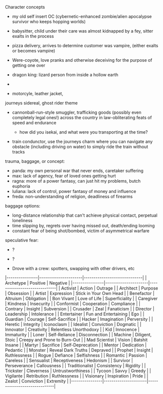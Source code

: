 Character concepts
- my old self insert OC (cybernetic-enhanced zombie/alien apocalypse survivor who keeps hopping worlds)
- babysitter, child under their care was almost kidnapped by a fey, sitter exalts in the process
- pizza delivery, arrives to determine customer was vampire, (either exalts or becomes vampire)
- Were-coyote, love pranks and otherwise deceiving for the purpose of getting one over
- dragon king: lizard person from inside a hollow earth
- 


- motorcyle, leather jacket, 

journeys sidereal, ghost rider theme

- cannonball-run-style smuggler, trafficking goods (possibly even completely legal ones!) across the country in law-obliterating feats of speed and endurance
    - how did you isekai, and what were you transporting at the time?


- train condunctor, use the journeys charm where you can navigate any obstacle (including driving on water) to simply ride the train without tracks

trauma, baggage, or concept:
- panda: my own personal war that never ends, caretaker suffering
- max: lack of agency, fear of loved ones getting hurt
- ragna: more of a power fantasy, can just hit my problems, butch euphoria
- luliana: lack of control, power fantasy of money and influence
- freda: non-understanding of religion, deadliness of firearms

baggage options:
- long-distance relationship that can't achieve physical contact, perpetual loneliness
- time slipping by, regrets over having missed out, death/ending looming
- constant fear of being shot/bombed, victim of asymmetrical warfare

speculative fear:
- ?
- ?


- Drove with a crew: spotters, swapping with other drivers, etc


|----------------|----------------------|------------------------------|
| Archetype      | Positive             | Negative                     |
|----------------|----------------------|------------------------------|
| Activist       | Action               | Outrage                      |
| Architect      | Purpose              | Obsession                    |
| Artist         | Expression           | Stick in Your Own Head       |
| Benefactor     | Altruism             | Obligation                   |
| Bon Vivant     | Love of Life         | Superficiality               |
| Caregiver      | Kindness             | Insecurity                   |
| Conformist     | Cooperation          | Compliance                   |
| Contrary       | Insight              | Subversion                   |
| Crusader       | Zeal                 | Fanaticism                   |
| Director       | Leadership           | Intolerance                  |
| Entertainer    | Fun and Entertaining | Ego                          |
| Guardian       | Courage              | Self-Sacrifice               |
| Hacker         | Imagination          | Perversity                   |
| Heretic        | Integrity            | Iconoclasm                   |
| Idealist       | Conviction           | Dogmatic                     |
| Innovator      | Creativity           | Relentless Unorthodoxy       |
| Kid            | Innocence            | Immaturity                   |
| Loner          | Self-Reliance        | Disconnection                |
| Machine        | Diligent, Stoic      | Creepy and Prone to Burn-Out |
| Mad Scientist  | Vision               | Batshit Insane               |
| Martyr         | Sacrifice            | Self-Deprecation             |
| Mentor         | Dedication           | Pedantic                     |
| Monster        | Reveal Dark Truths   | Depraved                     |
| Prophet        | Insight              | Ruthlessness                 |
| Rogue          | Defiance             | Selfishness                  |
| Romantic       | Passion              | Careless                     |
| Sensualist     | Receptiveness        | Hedonism                     |
| Survivor       | Perseverance         | Callousness                  |
| Traditionalist | Consistency          | Rigidity                     |
| Trickster      | Cleverness           | Untrustworthiness            |
| Tycoon         | Savvy                | Greedy                       |
| Vigilante      | Retribution          | Ruthlessness                 |
| Visionary      | Inspiration          | Pride                        |
| Zealot         | Conviction           | Extremity                    |
|----------------|----------------------|------------------------------|
